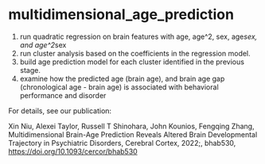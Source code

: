 # multidimensional_age_prediction

1. run quadratic regression on brain features with age, age^2, sex, age*sex, and age^2*sex
2. run cluster analysis based on the coefficients in the regression model.
3. build age prediction model for each cluster identified in the previous stage.
4. examine how the predicted age (brain age), and brain age gap (chronological age - brain age) is associated with behavioral performance and disorder

For details, see our publication:

Xin Niu, Alexei Taylor, Russell T Shinohara, John Kounios, Fengqing Zhang, Multidimensional Brain-Age Prediction Reveals Altered Brain Developmental Trajectory in Psychiatric Disorders, Cerebral Cortex, 2022;, bhab530, https://doi.org/10.1093/cercor/bhab530
